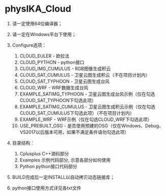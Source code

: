 # physIKA_Cloud

1. 请一定使用64位编译器；
2. 请一定在Windows平台下使用；

3. Configure选项：
	1. CLOUD_EULER  -  欧拉法
	2. CLOUD_PYTHON  -  python接口
	3. CLOUD_IMG_CUMULUS  -  RGB图像生成积云
	4. CLOUD_SAT_CUMULUS  -  卫星云图生成积云（不在项目计划内）
	5. CLOUD_SAT_TYPHOON  -  卫星云图生成台风
	6. CLOUD_WRF  -  WRF数据生成台风
	7. EXAMPLE_SATIMG_TYPHOON  -  卫星云图生成台风示例（仅在勾选CLOUD_SAT_TYPHOON下勾选此项）
	8. EXAMPLE_SATIMG_CUMULUS  -  卫星云图生成积云示例（仅在勾选CLOUD_SAT_CUMULUS下勾选此项）（不在项目计划内）
	9. EXAMPLE_WRF  -  WRF示例（仅在勾选CLOUD_WRF下勾选此项）
	10. USE_PREBUILT_OSG  -  是否使用预建的OSG（仅在Windows、Debug、VS2017以后版本可用，如果不满足条件请勿勾选此项）

4. 目录结构：
	1. Cplusplus    C++源码部分
	2. Examples    示例代码部分, 示意各部分如何使用
	3. Python    python接口代码部分

5. BUILD完成后一定INSTALL以自动拷贝动态链接库；

6. python接口使用方式详见各txt文件
